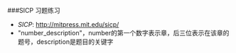###SICP 习题练习
* *SICP*: http://mitpress.mit.edu/sicp/
* "number_description"，number的第一个数字表示章，后三位表示在该章的题号，description是题目的关键字
